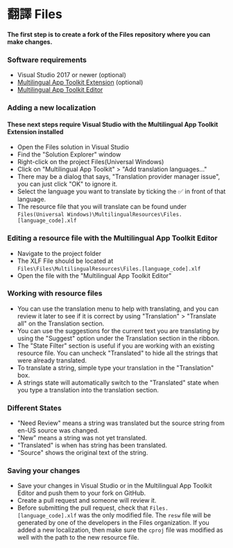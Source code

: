 # 翻譯 Files

#### The first step is to create a fork of the Files repository where you can make changes.
### Software requirements
- Visual Studio 2017 or newer (optional)
- [Multilingual App Toolkit Extension](https://marketplace.visualstudio.com/items?itemName=MultilingualAppToolkit.MultilingualAppToolkit-18308) (optional)
- [Multilingual App Toolkit Editor](https://developer.microsoft.com/en-us/windows/develop/multilingual-app-toolkit)

### Adding a new localization
#### These next steps require Visual Studio with the Multilingual App Toolkit Extension installed
- Open the Files solution in Visual Studio
- Find the "Solution Explorer" window
- Right-click on the project Files(Universal Windows)
- Click on "Multilingual App Toolkit" > "Add translation languages..."
- There may be a dialog that says, "Translation provider manager issue", you can just click "OK" to ignore it.
- Select the language you want to translate by ticking the ✅ in front of that language.
- The resource file that you will translate can be found under `Files(Universal Windows)\MultilingualResources\Files.[language_code].xlf`

### Editing a resource file with the Multilingual App Toolkit Editor
- Navigate to the project folder
- The XLF File should be located at `Files\Files\MultilingualResources\Files.[language_code].xlf`
- Open the file with the "Multilingual App Toolkit Editor"

### Working with resource files
- You can use the translation menu to help with translating, and you can review it later to see if it is correct by using "Translation" > "Translate all" on the Translation section.
- You can use the suggestions for the current text you are translating by using the "Suggest" option under the Translation section in the ribbon.
- The "State Filter" section is useful if you are working with an existing resource file. You can uncheck "Translated" to hide all the strings that were already translated.
- To translate a string, simple type your translation in the "Translation" box.
- A strings state will automatically switch to the "Translated" state when you type a translation into the translation section.

### Different States

- "Need Review" means a string was translated but the source string from en-US source was changed.
- "New" means a string was not yet translated.
- "Translated" is when has string has been translated. 
- "Source" shows the original text of the string. 

### Saving your changes
- Save your changes in Visual Studio or in the Multilingual App Toolkit Editor and push them to your fork on GitHub.
- Create a pull request and someone will review it.
- Before submitting the pull request, check that `Files.[language_code].xlf` was the only modified file. The `resw` file will be generated by one of the developers in the Files organization. If you added a new localization, then make sure the `cproj` file was modified as well with the path to the new resource file.
